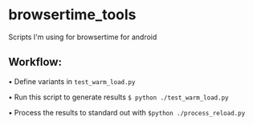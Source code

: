 # browsertime_tools
Scripts I'm using for browsertime for android

## Workflow:

• Define variants in `test_warm_load.py`

• Run this script to generate results `$ python ./test_warm_load.py`

• Process the results to standard out with `$python ./process_reload.py`
